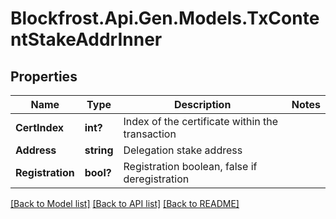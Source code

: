 # Blockfrost.Api.Gen.Models.TxContentStakeAddrInner
## Properties

Name | Type | Description | Notes
------------ | ------------- | ------------- | -------------
**CertIndex** | **int?** | Index of the certificate within the transaction | 
**Address** | **string** | Delegation stake address | 
**Registration** | **bool?** | Registration boolean, false if deregistration | 

[[Back to Model list]](../README.md#documentation-for-models) [[Back to API list]](../README.md#documentation-for-api-endpoints) [[Back to README]](../README.md)

